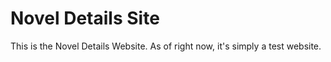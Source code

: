 Novel Details Site
===================

This is the Novel Details Website.
As of right now, it's simply a test website.